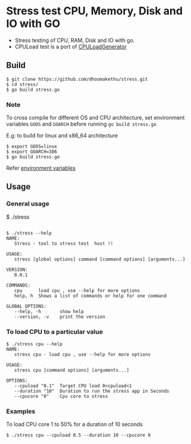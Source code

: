 # **Stress test CPU, Memory, Disk and IO with GO** #

* Stress testing of CPU, RAM, Disk and IO with go.
* CPULoad test is a port of [CPULoadGenerator](https://github.com/GaetanoCarlucci/CPULoadGenerator)

## Build ##

```
$ git clone https://github.com/dhoomakethu/stress.git
$ cd stress/
$ go build stress.go
```
### Note ###
To cross compile for different OS and CPU architecture, set environment variables `GOOS` and `GOARCH` before running `go build stress.go`

E.g: to build for linux and x86_64 architecture
```
$ export GOOS=linux
$ export GOARCH=386
$ go build stress.go
```
Refer [environment variables](https://golang.org/doc/install/source#environment)

## Usage ##
### General usage ###
$ ./stress <command> <options>
```

$ ./stress --help
NAME:
   Stress - tool to stress test  host !!

USAGE:
   stress [global options] command [command options] [arguments...]

VERSION:
   0.0.1

COMMANDS:
   cpu		load cpu , use --help for more options
   help, h	Shows a list of commands or help for one command

GLOBAL OPTIONS:
   --help, -h		show help
   --version, -v	print the version
```
### To load CPU to a particular value ###
```
$ ./stress cpu --help
NAME:
   stress cpu - load cpu , use --help for more options

USAGE:
   stress cpu [command options] [arguments...]

OPTIONS:
   --cpuload "0.1"	Target CPU load 0<cpuload<1
   --duration "10"	Duration to run the stress app in Seconds
   --cpucore "0"	Cpu core to stress
```
### Examples ###
To load CPU core 1 to 50% for a duration of 10 seconds

```
$ ./stress cpu --cpuload 0.5 --duration 10 --cpucore 0
```
